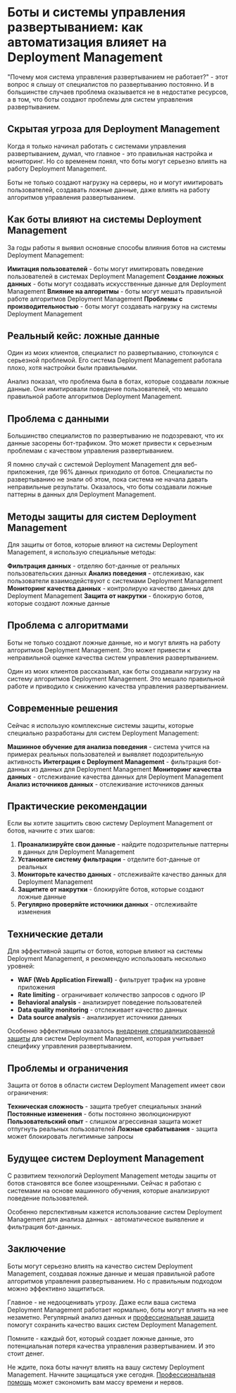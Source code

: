 # Боты и системы управления развертыванием: как автоматизация влияет на Deployment Management

"Почему моя система управления развертыванием не работает?" - этот вопрос я слышу от специалистов по развертыванию постоянно. И в большинстве случаев проблема оказывается не в недостатке ресурсов, а в том, что боты создают проблемы для систем управления развертыванием.

## Скрытая угроза для Deployment Management

Когда я только начинал работать с системами управления развертыванием, думал, что главное - это правильная настройка и мониторинг. Но со временем понял, что боты могут серьезно влиять на работу Deployment Management.

Боты не только создают нагрузку на серверы, но и могут имитировать пользователей, создавать ложные данные, даже влиять на работу алгоритмов управления развертыванием.

## Как боты влияют на системы Deployment Management

За годы работы я выявил основные способы влияния ботов на системы Deployment Management:

**Имитация пользователей** - боты могут имитировать поведение пользователей в системах Deployment Management
**Создание ложных данных** - боты могут создавать искусственные данные для Deployment Management
**Влияние на алгоритмы** - боты могут мешать правильной работе алгоритмов Deployment Management
**Проблемы с производительностью** - боты могут создавать нагрузку на системы Deployment Management

## Реальный кейс: ложные данные

Один из моих клиентов, специалист по развертыванию, столкнулся с серьезной проблемой. Его система Deployment Management работала плохо, хотя настройки были правильными.

Анализ показал, что проблема была в ботах, которые создавали ложные данные. Они имитировали поведение пользователей, что мешало правильной работе алгоритмов Deployment Management.

## Проблема с данными

Большинство специалистов по развертыванию не подозревают, что их данные засорены бот-трафиком. Это может привести к серьезным проблемам с качеством управления развертыванием.

Я помню случай с системой Deployment Management для веб-приложения, где 96% данных приходило от ботов. Специалисты по развертыванию не знали об этом, пока система не начала давать неправильные результаты. Оказалось, что боты создавали ложные паттерны в данных для Deployment Management.

## Методы защиты для систем Deployment Management

Для защиты от ботов, которые влияют на системы Deployment Management, я использую специальные методы:

**Фильтрация данных** - отделяю бот-данные от реальных пользовательских данных
**Анализ поведения** - отслеживаю, как пользователи взаимодействуют с системами Deployment Management
**Мониторинг качества данных** - контролирую качество данных для Deployment Management
**Защита от накрутки** - блокирую ботов, которые создают ложные данные

## Проблема с алгоритмами

Боты не только создают ложные данные, но и могут влиять на работу алгоритмов Deployment Management. Это может привести к неправильной оценке качества систем управления развертыванием.

Один из моих клиентов рассказывал, как боты создавали нагрузку на систему алгоритмов Deployment Management. Это мешало правильной работе и приводило к снижению качества управления развертыванием.

## Современные решения

Сейчас я использую комплексные системы защиты, которые специально разработаны для систем Deployment Management:

**Машинное обучение для анализа поведения** - система учится на примерах реальных пользователей и выявляет подозрительную активность
**Интеграция с Deployment Management** - фильтрация бот-данных из данных для Deployment Management
**Мониторинг качества данных** - отслеживание качества данных для Deployment Management
**Анализ источников данных** - отслеживание источников данных

## Практические рекомендации

Если вы хотите защитить свою систему Deployment Management от ботов, начните с этих шагов:

1. **Проанализируйте свои данные** - найдите подозрительные паттерны в данных для Deployment Management
2. **Установите систему фильтрации** - отделите бот-данные от реальных
3. **Мониторьте качество данных** - отслеживайте качество данных для Deployment Management
4. **Защитите от накрутки** - блокируйте ботов, которые создают ложные данные
5. **Регулярно проверяйте источники данных** - отслеживайте изменения

## Технические детали

Для эффективной защиты от ботов, которые влияют на системы Deployment Management, я рекомендую использовать несколько уровней:

- **WAF (Web Application Firewall)** - фильтрует трафик на уровне приложения
- **Rate limiting** - ограничивает количество запросов с одного IP
- **Behavioral analysis** - анализирует поведение пользователей
- **Data quality monitoring** - отслеживает качество данных
- **Data source analysis** - анализирует источники данных

Особенно эффективным оказалось [внедрение специализированной защиты](https://progaem.com/ustanovka-antibота-usluga-po-zashhite-ot-botов-vashih-sajtов-na-различных-cms-системах.html) для систем Deployment Management, которая учитывает специфику управления развертыванием.

## Проблемы и ограничения

Защита от ботов в области систем Deployment Management имеет свои ограничения:

**Техническая сложность** - защита требует специальных знаний
**Постоянные изменения** - боты постоянно эволюционируют
**Пользовательский опыт** - слишком агрессивная защита может отпугнуть реальных пользователей
**Ложные срабатывания** - защита может блокировать легитимные запросы

## Будущее систем Deployment Management

С развитием технологий Deployment Management методы защиты от ботов становятся все более изощренными. Сейчас я работаю с системами на основе машинного обучения, которые анализируют поведение пользователей.

Особенно перспективным кажется использование систем Deployment Management для анализа данных - автоматическое выявление и фильтрация бот-данных.

## Заключение

Боты могут серьезно влиять на качество систем Deployment Management, создавая ложные данные и мешая правильной работе алгоритмов управления развертыванием. Но с правильным подходом можно эффективно защититься.

Главное - не недооценивать угрозу. Даже если ваша система Deployment Management работает нормально, боты могут влиять на нее незаметно. Регулярный анализ данных и [профессиональная защита](https://progaem.com/ustanovka-antibота-usluga-po-zashhite-ot-botов-vashih-sajtов-na-различных-cms-системах.html) помогут сохранить качество ваших систем Deployment Management.

Помните - каждый бот, который создает ложные данные, это потенциальная потеря качества управления развертыванием. И это стоит денег.

Не ждите, пока боты начнут влиять на вашу систему Deployment Management. Начните защищаться уже сегодня. [Профессиональная помощь](https://progaem.com/ustanovka-antibота-usluga-po-zashhite-ot-botов-vashih-sajtов-na-различных-cms-системах.html) может сэкономить вам массу времени и нервов.
